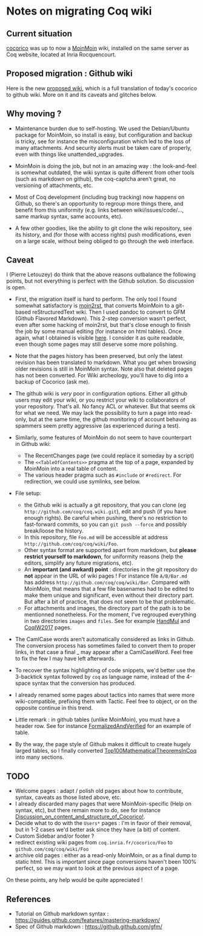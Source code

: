 Notes on migrating Coq wiki 
===========================

## Current situation ##

[cocorico](http://coq.inria.fr/cocorico) was up to now a [MoinMoin](https://moinmo.in/) wiki, installed on the same server as Coq website, located at Inria Rocquencourt.

## Proposed migration : Github wiki ##

Here is the new [proposed wiki](Home), which is a full translation of today's cocorico to github wiki.
More on it and its caveats and glitches below.

## Why moving ? ##

- Maintenance burden due to self-hosting. We used the Debian/Ubuntu package for MoinMoin, so install is easy, but configuration and backup is tricky, see for instance the misconfiguration which led to the loss of many attachments. And security alerts must be taken care of properly, even with things like unattended_upgrades.

- MoinMoin is doing the job, but not in an amazing way : the look-and-feel is somewhat outdated, the wiki syntax is quite different from other tools (such as markdown on github), the coq-captcha aren't great, no versioning of attachments, etc.

- Most of Coq development (including bug tracking) now happens on Github, so there's an opportunity to regroup more things there, and benefit from this uniformity (e.g. links between wiki/issues/code/..., same markup syntax, same accounts, etc).

- A few other goodies, like the ability to git clone the wiki repository, see its history, and (for those with access rights) push modifications, even on a large scale, without being obliged to go through the web interface.

## Caveat ##

I (Pierre Letouzey) do think that the above reasons outbalance the following points, but not everything is perfect with the Github solution. So discussion is open.

- First, the migration itself is hard to perform. The only tool I found somewhat satisfactory is [moin2rst](https://github.com/mgaitan/moin2git.git), that converts MoinMoin to a git-based reStructuredText wiki. Then I used pandoc to convert to GFM (Github Flavored Markdown). This 2-step conversion wasn't perfect, even after some hacking of moin2rst, but that's close enough to finish the job by some manual editing (for instance on html tables). Once again, what I obtained is visible [here](Home). I consider it as quite readable, even though some pages may still deserve some more polishing. 

- Note that the pages history has been preserved, but only the latest revision has been translated to markdown. What you get when browsing older revisions is still in MoinMoin syntax. Note also that deleted pages has not been converted. For Wiki archeology, you'll have to dig into a backup of Cocorico (ask me). 

- The github wiki is *very* poor in configuration options. Either all github users may edit your wiki, or you restrict your wiki to collaborators of your repository. That's all. No fancy ACL or whatever. But that seems ok for what we need. We may lack the possibility to turn a page into read-only, but at the same time, the github monitoring of account behaving as spammers seem pretty aggressive (as experienced during a test).

- Similarly, some features of MoinMoin do not seem to have counterpart in Github wiki: 
  - The RecentChanges page (we could replace it someday by a script)
  - The `<<TableOfContents>>` pragma at the top of a page, expanded by MoinMoin into a real table of content.
  - The various header pragma such as `#include` or `#redirect`. For redirection, we could use symlinks, see below.

- File setup:
   - the Github wiki is actually a git repository, that you can clone (eg `http://github.com/coq/coq.wiki.git`), edit and push (if you have enough rights). Be careful when pushing, there's no restriction to fast-forward commits, so you can `git push --force` and possibly break/loose the history.
   - In this repository, file `Foo.md` will be accessible at address `http://github.com/coq/coq/wiki/Foo`.
   - Other syntax format are supported apart from markdown, but **please restrict yourself to markdown**, for uniformity reasons (help the editors, simplify any future migrations, etc).
   - An **important (and awkard) point** : directories in the git repository do **not** appear in the URL of wiki pages ! For instance file `A/B/Bar.md` has address `http://github.com/coq/coq/wiki/Bar`. Compared with MoinMoin,
that means that a few file basenames had to be edited to make them unique and significant, even without their directory part. But after a bit of practice, that does not seem to be that problematic.
   - For attachments and images, the directory part of the path is to be mentionned nonetheless. For the moment, I've regrouped everything in two directories `images` and `files`. See for example [HandMul](HandMul) and [CoqIW2017](CoqIW2017) pages.

- The CamlCase words aren't automatically considered as links in Github. The conversion process has sometimes failed to convert them to proper links, in that case a final _ may appear after a CamlCaseWord. Feel free to fix the few I may have left afterwards.

- To recover the syntax highlighting of code snippets, we'd better use the 3-backtick syntax followed by `coq` as language name, instead of the 4-space syntax that the conversion has produced.

- I already renamed some pages about tactics into names that were more wiki-compatible, prefixing them with Tactic. Feel free to object, or on the opposite continue in this trend.

- Little remark : in github tables (unlike MoinMoin), you must have a header row. See for instance [FormalizedAndVerified](FormalizedAndVerified) for an example of table.

- By the way, the page style of Github makes it difficult to create hugely larged tables, so I finally converted [Top100MathematicalTheoremsInCoq](Top100MathematicalTheoremsInCoq) into many sections.

## TODO ##

- Welcome pages : adapt / polish old pages about how to contribute, syntax, caveats as those listed above, etc.
- I already discarded many pages that were MoinMoin-specific (Help on syntax, etc), but there remain more to do, see for instance [Discussion_on_content_and_structure_of_Cocorico!](Discussion_on_content_and_structure_of_Cocorico!).
- Decide what to do with the `Users*` pages : I'm in favor of their removal, but in 1-2 cases we'd better ask since they have (a bit) of content. 
- Custom Sidebar and/or footer ?
- redirect existing wiki pages from `coq.inria.fr/cocorico/Foo` to `github.com/coq/coq/wiki/Foo`
- archive old pages : either as a read-only MoinMoin, or as a final dump to static html. This is important since page conversions haven't been 100% perfect, so we may want to look at the previous aspect of a page.

On these points, any help would be quite appreciated !

## References ##

- Tutorial on Github markdown syntax : <https://guides.github.com/features/mastering-markdown/>
- Spec of Github markdown : <https://github.github.com/gfm/>